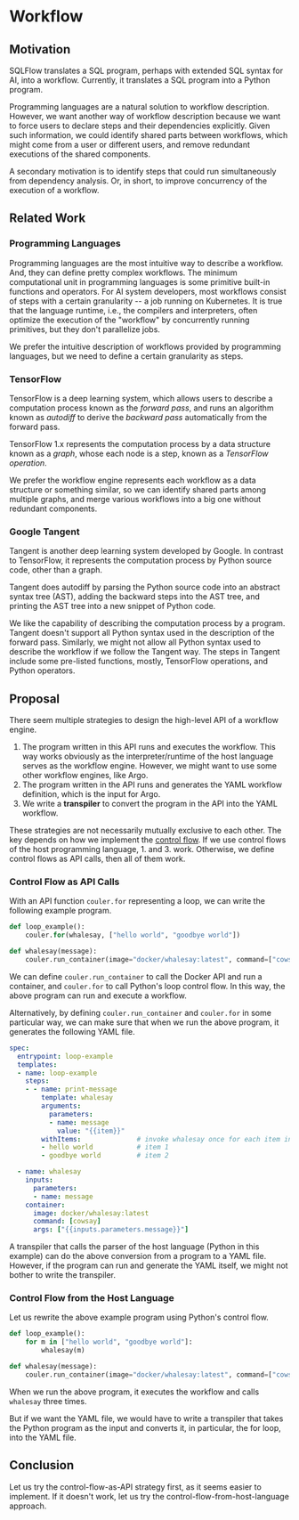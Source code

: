 # Workflow

## Motivation

SQLFlow translates a SQL program, perhaps with extended SQL syntax for AI, into a workflow. Currently, it translates a SQL program into a Python program.

Programming languages are a natural solution to workflow description. However, we want another way of workflow description because we want to force users to declare steps and their dependencies explicitly. Given such information, we could identify shared parts between workflows, which might come from a user or different users, and remove redundant executions of the shared components.

A secondary motivation is to identify steps that could run simultaneously from dependency analysis. Or, in short, to improve concurrency of the execution of a workflow.

## Related Work

### Programming Languages

Programming languages are the most intuitive way to describe a workflow. And, they can define pretty complex workflows. The minimum computational unit in programming languages is some primitive built-in functions and operators.  For AI system developers, most workflows consist of steps with a certain granularity -- a job running on Kubernetes.  It is true that the language runtime, i.e., the compilers and interpreters, often optimize the execution of the "workflow" by concurrently running primitives, but they don't parallelize jobs.

We prefer the intuitive description of workflows provided by programming languages, but we need to define a certain granularity as steps.

### TensorFlow

TensorFlow is a deep learning system, which allows users to describe a computation process known as the *forward pass*, and runs an algorithm known as *autodiff* to derive the *backward pass* automatically from the forward pass.

TensorFlow 1.x represents the computation process by a data structure known as a *graph*, whose each node is a step, known as a *TensorFlow operation*.

We prefer the workflow engine represents each workflow as a data structure or something similar, so we can identify shared parts among multiple graphs, and merge various workflows into a big one without redundant components.

### Google Tangent

Tangent is another deep learning system developed by Google. In contrast to TensorFlow, it represents the computation process by Python source code, other than a graph.

Tangent does autodiff by parsing the Python source code into an abstract syntax tree (AST), adding the backward steps into the AST tree, and printing the AST tree into a new snippet of Python code.

We like the capability of describing the computation process by a program.  Tangent doesn't support all Python syntax used in the description of the forward pass. Similarly, we might not allow all Python syntax used to describe the workflow if we follow the Tangent way.  The steps in Tangent include some pre-listed functions, mostly, TensorFlow operations, and Python operators.

## Proposal

There seem multiple strategies to design the high-level API of a workflow engine.

1. The program written in this API runs and executes the workflow.  This way works obviously as the interpreter/runtime of the host language serves as the workflow engine.  However, we might want to use some other workflow engines, like Argo.
1. The program written in the API runs and generates the YAML workflow definition, which is the input for Argo.
1. We write a **transpiler** to convert the program in the API into the YAML workflow.

These strategies are not necessarily mutually exclusive to each other. The key depends on how we implement the [control flow](https://en.wikipedia.org/wiki/Control_flow).  If we use control flows of the host programming language, 1. and 3. work. Otherwise, we define control flows as API calls, then all of them work.

### Control Flow as API Calls

With an API function `couler.for` representing a loop, we can write the following example program.

```python
def loop_example():
    couler.for(whalesay, ["hello world", "goodbye world"])

def whalesay(message):
    couler.run_container(image="docker/whalesay:latest", command=["cowsay"], args=[message])
```

We can define `couler.run_container` to call the Docker API and run a container, and `couler.for` to call Python's loop control flow. In this way, the above program can run and execute a workflow.

Alternatively, by defining `couler.run_container` and `couler.for` in some particular way, we can make sure that when we run the above program, it generates the following YAML file.

```yaml
spec:
  entrypoint: loop-example
  templates:
  - name: loop-example
    steps:
    - - name: print-message
        template: whalesay
        arguments:
          parameters:
          - name: message
            value: "{{item}}"
        withItems:              # invoke whalesay once for each item in parallel
        - hello world           # item 1
        - goodbye world         # item 2

  - name: whalesay
    inputs:
      parameters:
      - name: message
    container:
      image: docker/whalesay:latest
      command: [cowsay]
      args: ["{{inputs.parameters.message}}"]
```

A transpiler that calls the parser of the host language (Python in this example) can do the above conversion from a program to a YAML file. However, if the program can run and generate the YAML itself, we might not bother to write the transpiler.

### Control Flow from the Host Language

Let us rewrite the above example program using Python's control flow.

```python
def loop_example():
    for m in ["hello world", "goodbye world"]:
        whalesay(m)

def whalesay(message):
    couler.run_container(image="docker/whalesay:latest", command=["cowsay"], args=[message])
```

When we run the above program, it executes the workflow and calls `whalesay` three times.

But if we want the YAML file, we would have to write a transpiler that takes the Python program as the input and converts it, in particular, the for loop, into the YAML file.

## Conclusion

Let us try the control-flow-as-API strategy first, as it seems easier to implement.  If it doesn't work, let us try the control-flow-from-host-language approach.
